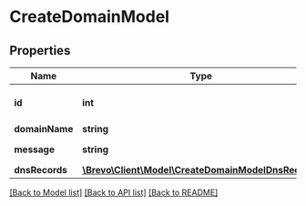 # CreateDomainModel

## Properties
Name | Type | Description | Notes
------------ | ------------- | ------------- | -------------
**id** | **int** | ID of the Domain created | 
**domainName** | **string** | Domain | [optional] 
**message** | **string** | Success message | [optional] 
**dnsRecords** | [**\Brevo\Client\Model\CreateDomainModelDnsRecords**](CreateDomainModelDnsRecords.md) |  | [optional] 

[[Back to Model list]](../../README.md#documentation-for-models) [[Back to API list]](../../README.md#documentation-for-api-endpoints) [[Back to README]](../../README.md)



